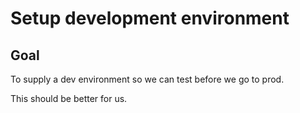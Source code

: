 # Setup development environment

## Goal

To supply a dev environment so we can test before we go to prod.

This should be better for us.

